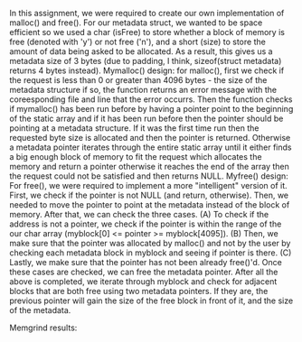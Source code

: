 In this assignment, we were required to create our own implementation of malloc() and free(). For our metadata struct, we wanted to be space efficient so we used a char (isFree) to store whether a block of memory is free (denoted with 'y') or not free ('n'), and a short (size) to store the amount of data being asked to be allocated. As a result, this gives us a metadata size of 3 bytes (due to padding, I think, sizeof(struct metadata) returns 4 bytes instead).
Mymalloc() design:
	for malloc(), first we check if the request is less than 0 or greater than 4096 bytes - the size of the metadata structure if so, the function returns an error message with the coreesponding file and line that the error occurrs. Then the function checks if mymalloc() has been run before by having a pointer point to the beginning of the static array and if it has been run before then the pointer should be pointing at a metadata structure. If it was the first time run then the requested byte size is allocated and then the pointer is returned. Otherwise a metadata pointer iterates through the entire static array until it either finds a big enough block of memory to fit the request which allocates the memory and return a pointer otherwise it reaches the end of the array then the request could not be satisfied and then returns NULL.
Myfree() design:
	For free(), we were required to implement a more "intelligent" version of it. First, we check if the pointer is not NULL (and return, otherwise). Then, we needed to move the pointer to point at the metadata instead of the block of memory. After that, we can check the three cases. (A) To check if the address is not a pointer, we check if the pointer is within the range of the our char array (myblock[0] <= pointer >= myblock[4095]). (B) Then, we make sure that the pointer was allocated by malloc() and not by the user by checking each metadata block in myblock and seeing if pointer is there. (C) Lastly, we make sure that the pointer has not been already free()'d. Once these cases are checked, we can free the metadata pointer.
	After all the above is completed, we iterate through myblock and check for adjacent blocks that are both free using two metadata pointers. If they are, the previous pointer will gain the size of the free block in front of it, and the size of the metadata.
	
Memgrind results:
